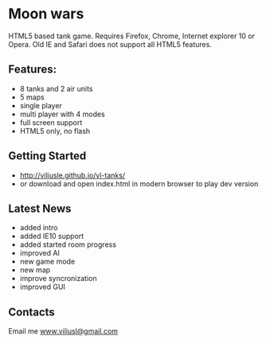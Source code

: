 # Moon wars

HTML5 based tank game. Requires Firefox, Chrome, Internet explorer 10 or Opera. Old IE and Safari does not support all HTML5 features.

## Features:
* 8 tanks and 2 air units
* 5 maps
* single player
* multi player with 4 modes
* full screen support
* HTML5 only, no flash

## Getting Started
* http://viliusle.github.io/vl-tanks/
* or download and open index.html in modern browser to play dev version

## Latest News
* added intro
* added IE10 support
* added started room progress
* improved AI
* new game mode
* new map
* improve syncronization
* improved GUI

## Contacts
Email me www.viliusl@gmail.com

